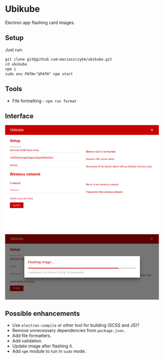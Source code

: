 # Ubikube
Electron app flashing card images.

## Setup
Just run:

```
git clone git@github.com:maciaszczykm/ubikube.git
cd ubikube
npm i
sudo env PATH="$PATH" npm start
```

## Tools

- File formatting - `npm run format`

## Interface
<p align="center">
    <img src="assets/interface.png"/>
    <img src="assets/progress.png"/>
</p>

## Possible enhancements

- Use `electron-compile` or other tool for building (SCSS and JS)?
- Remove unnecessary dependencies from `package.json`.
- Add file formatters.
- Add validation.
- Update image after flashing it.
- Add `npm` module to run in `sudo` mode.
